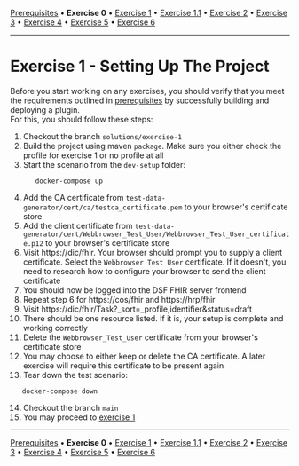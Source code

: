 [Prerequisites](prerequisites.md) • **Exercise 0** • [Exercise 1](exercise-1.md) • [Exercise 1.1](exercise-1-1.md) • [Exercise 2](exercise-2.md) • [Exercise 3](exercise-3.md) • [Exercise 4](exercise-4.md) • [Exercise 5](exercise-5.md) • [Exercise 6](exercise-6.md)
___
# Exercise 1 - Setting Up The Project
Before you start working on any exercises, you should verify that you meet the requirements outlined in [prerequisites](prerequisites.md) by successfully building and deploying a plugin.  
For this, you should follow these steps:  
1. Checkout the branch `solutions/exercise-1`
2. Build the project using maven `package`. Make sure you either check the profile for exercise 1 or no profile at all
3. Start the scenario from the `dev-setup` folder:  
   ```shell
      docker-compose up
   ```
4. Add the CA certificate from `test-data-generator/cert/ca/testca_certificate.pem` to your browser's certificate store
5. Add the client certificate from `test-data-generator/cert/Webbrowser_Test_User/Webbrowser_Test_User_certificate.p12` to your browser's certificate store
6. Visit https://dic/fhir. Your browser should prompt you to supply a client certificate. Select the `Webbrowser Test User` certificate. If it doesn't, you need to research how to configure your browser to send the client certificate
7. You should now be logged into the DSF FHIR server frontend
8. Repeat step 6 for https://cos/fhir and https://hrp/fhir
9. Visit https://dic/fhir/Task?_sort=_profile,identifier&status=draft
10. There should be one resource listed. If it is, your setup is complete and working correctly
11. Delete the `Webbrowser_Test_User` certificate from your browser's certificate store
12. You may choose to either keep or delete the CA certificate. A later exercise will require this certificate to be present again
13. Tear down the test scenario:
   ```shell
      docker-compose down
   ```
14. Checkout the branch `main`
15. You may proceed to [exercise 1](exercise-1.md)
___
[Prerequisites](prerequisites.md) • **Exercise 0** • [Exercise 1](exercise-1.md) • [Exercise 1.1](exercise-1-1.md) • [Exercise 2](exercise-2.md) • [Exercise 3](exercise-3.md) • [Exercise 4](exercise-4.md) • [Exercise 5](exercise-5.md) • [Exercise 6](exercise-6.md)
